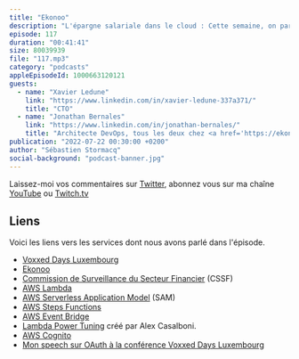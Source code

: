 ```yaml
---
title: "Ekonoo"
description: "L'épargne salariale dans le cloud : Cette semaine, on parle avec Ekonoo, une société Luxembourgeoise qui propose de l'épargne salariale. L'application est cloud native dans un secteur regulé, celui de l'investissement, et c'est une première à Luxembourg. Dans cet épisode, nous parlons de conformité de services financiers, d’architecture serverless, de performance et de sécurité. Je découvre le concept de monolithe en serverless et comment ré-architecturer ce monolithe en microservices, en ré-organisant les équipes et en mettant à disposition des équipes des couches d'abstraction pour que les développeurs puisse être productifs rapidements (avec leur propre compte AWS)."
episode: 117
duration: "00:41:41"
size: 80039939
file: "117.mp3"
category: "podcasts"
appleEpisodeId: 1000663120121
guests:
  - name: "Xavier Ledune"
    link: "https://www.linkedin.com/in/xavier-ledune-337a371/"
    title: "CTO"
  - name: "Jonathan Bernales"
    link: "https://www.linkedin.com/in/jonathan-bernales/"
    title: "Architecte DevOps, tous les deux chez <a href='https://ekonoo"
publication: "2022-07-22 00:30:00 +0200"
author: "Sébastien Stormacq"
social-background: "podcast-banner.jpg"
---
```


Laissez-moi vos commentaires sur [Twitter](https://twitter.com/sebsto), abonnez vous sur ma chaîne [YouTube](https://www.youtube.com/sebsto) ou [Twitch.tv](https://www.twitch.tv/sebAWS)

## Liens

Voici les liens vers les services dont nous avons parlé dans l'épisode.

- [Voxxed Days Luxembourg](https://luxembourg.voxxeddays.com/en/)
- [Ekonoo](https://ekonoo.com/)
- [Commission de Surveillance du Secteur Financier](https://www.cssf.lu/en/) (CSSF)
- [AWS Lambda](https://aws.amazon.com/lambda)
- [AWS Serverless Application Model](https://aws.amazon.com/serverless/sam/) (SAM)
- [AWS Steps Functions](https://aws.amazon.com/step-functions/)
- [AWS Event Bridge](https://aws.amazon.com/eventbridge/)
- [Lambda Power Tuning](https://github.com/alexcasalboni/aws-lambda-power-tuning) créé par Alex Casalboni.
- [AWS Cognito](https://aws.amazon.com/cognito)
- [Mon speech sur OAuth à la conférence Voxxed Days Luxembourg](https://www.youtube.com/watch?v=SQCxcqzEwU8)